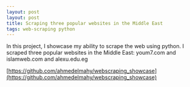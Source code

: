 ```yaml
---
layout: post
layout: post
title: Scraping three popular websites in the Middle East
tags: web-scraping python
---
```



In this project, I showcase my ability to scrape the web using python. I scraped three popular websites in the Middle East: youm7.com and islamweb.com and alexu.edu.eg

[https://github.com/ahmedelmahy/webscraping_showcase](https://github.com/ahmedelmahy/webscraping_showcase)

